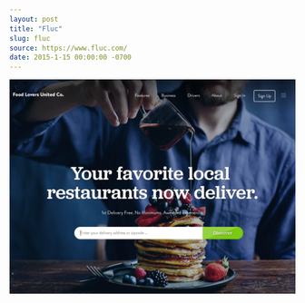 ```yaml
---
layout: post 
title: "Fluc"
slug: fluc
source: https://www.fluc.com/
date: 2015-1-15 00:00:00 -0700
---
```


<img src="/screenshots/fluc.jpg">
